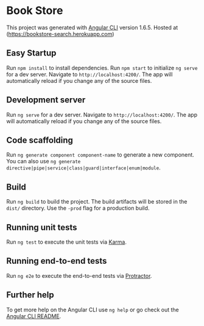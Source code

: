 # Book Store

This project was generated with [Angular CLI](https://github.com/angular/angular-cli) version 1.6.5.
Hosted at (https://bookstore-search.herokuapp.com)

## Easy Startup

Run `npm install` to install dependencies.
Run `npm start` to initialize `ng serve` for a dev server. 
Navigate to `http://localhost:4200/`. 
The app will automatically reload if you change any of the source files.


## Development server

Run `ng serve` for a dev server. Navigate to `http://localhost:4200/`. The app will automatically reload if you change any of the source files.

## Code scaffolding

Run `ng generate component component-name` to generate a new component. You can also use `ng generate directive|pipe|service|class|guard|interface|enum|module`.

## Build

Run `ng build` to build the project. The build artifacts will be stored in the `dist/` directory. Use the `-prod` flag for a production build.

## Running unit tests

Run `ng test` to execute the unit tests via [Karma](https://karma-runner.github.io).

## Running end-to-end tests

Run `ng e2e` to execute the end-to-end tests via [Protractor](http://www.protractortest.org/).

## Further help

To get more help on the Angular CLI use `ng help` or go check out the [Angular CLI README](https://github.com/angular/angular-cli/blob/master/README.md).

